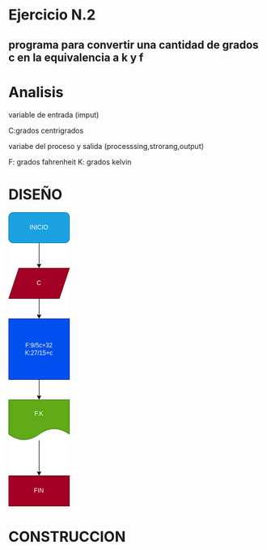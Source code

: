 # Ejercicio N.2

## programa para convertir una cantidad de grados c en la equivalencia a k y f 

# Analisis 

variable de entrada (imput)

C:grados centrigrados 

variabe del proceso y salida (processsing,strorang,output)

F: grados fahrenheit 
K: grados kelvin 

# DISEÑO 

![Diagrama de flujo](diagrama.png "diagrama de flujo")

# CONSTRUCCION 
